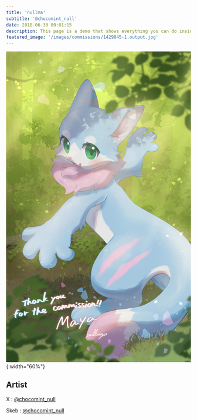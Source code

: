 ```yaml
---
title: 'nullma'
subtitle: '@chocomint_null'
date: 2018-06-30 00:01:15
description: This page is a demo that shows everything you can do inside portfolio and blog posts.
featured_image: '/images/commissions/1429845-1.output.jpg'
---
```


![](/images/commissions/1429845-1.output.jpg){:width="60%"}

## Artist

X : [@chocomint_null](https://twitter.com/chocomint_null)

Skeb : [@chocomint_null](https://skeb.jp/@chocomint_null)
